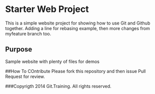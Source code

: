 # Starter Web Project

This is a simple website project for showing how to use Git and Github together. Adding a line for rebasing example, then more changes from myfeature branch too.

## Purpose

Sample website with plenty of files for demos

##How To COntribute
Please fork this repository and then issue Pull Request for review.

###Copyrigth
2014 Git.Training. All rights reserved.